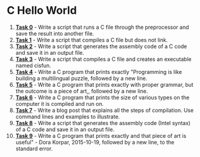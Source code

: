 # C Hello World

1. **[Task 0](./0-preprocessor)** - Write a script that runs a C file through the preprocessor and save the result into another file.
2. **[Task 1](./1-compiler)** - Write a script that compiles a C file but does not link.
3. **[Task 2](./2-assembler)** - Write a script that generates the assembly code of a C code and save it in an output file.
4. **[Task 3](./3-name.c)** - Write a script that compiles a C file and creates an executable named cisfun.
5. **[Task 4](./4-puts.c)** - Write a C program that prints exactly "Programming is like building a multilingual puzzle, followed by a new line.
6. **[Task 5](./5-printf.c)** - Write a C program that prints exactly with proper grammar, but the outcome is a piece of art,, followed by a new line.
7. **[Task 6](./6-size.c)** - Write a C program that prints the size of various types on the computer it is compiled and run on.
8. **[Task 7]()** - Write a blog post that explains all the steps of compilation. Use command lines and examples to illustrate.
9. **[Task 8](./100-intel)** - Write a script that generates the assembly code (Intel syntax) of a C code and save it in an output file.
10. **[Task 9](./101-quote.c)** - Write a C program that prints exactly and that piece of art is useful" - Dora Korpar, 2015-10-19, followed by a new line, to the standard error.

